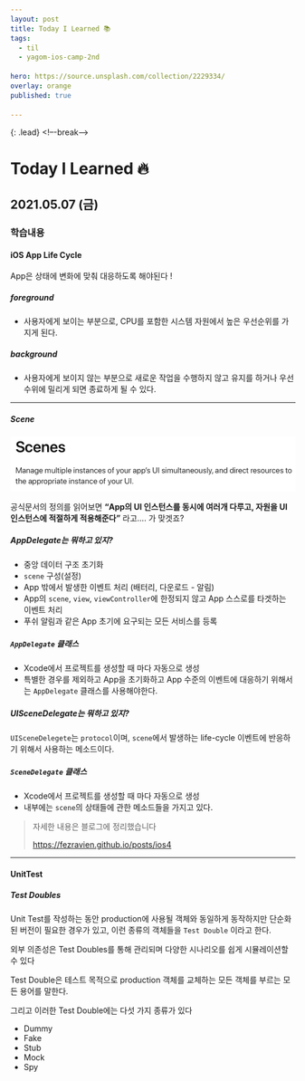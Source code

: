 ```yaml
---
layout: post
title: Today I Learned 📚
tags:
  - til
  - yagom-ios-camp-2nd

hero: https://source.unsplash.com/collection/2229334/
overlay: orange
published: true

---
```

{: .lead}
<!–-break-–>


# Today I Learned 🔥

## 2021.05.07 (금)

### 학습내용

#### iOS App Life Cycle 

 App은 상태에 변화에 맞춰 대응하도록 해야된다 !

##### foreground

- 사용자에게 보이는 부분으로, CPU를 포함한 시스템 자원에서 높은 우선순위를 가지게 된다.

##### background

- 사용자에게 보이지 않는 부분으로 새로운 작업을 수행하지 않고 유지를 하거나 우선수위에 밀리게 되면 종료하게 될 수 있다.

---



##### Scene

![스크린샷 2021-05-07 오후 4.45.12](https://raw.githubusercontent.com/Fezravien/UploadForMarkdown/forUpload/img/%E1%84%89%E1%85%B3%E1%84%8F%E1%85%B3%E1%84%85%E1%85%B5%E1%86%AB%E1%84%89%E1%85%A3%E1%86%BA%202021-05-07%20%E1%84%8B%E1%85%A9%E1%84%92%E1%85%AE%204.45.12.png)

공식문서의 정의를 읽어보면 **“App의 UI 인스턴스를 동시에 여러개 다루고, 자원을 UI 인스턴스에 적절하게 적용해준다”** 라고…. 가 맞겟죠?



##### AppDelegate는 뭐하고 있지?

- 중앙 데이터 구조 초기화
- `scene` 구성(설정)
- App 밖에서 발생한 이벤트 처리 (배터리, 다운로드 - 알림)
- App의 `scene`, `view`, `viewController`에 한정되지 않고 App 스스로를 타겟하는 이벤트 처리
- 푸쉬 알림과 같은 App 초기에 요구되는 모든 서비스를 등록



##### `AppDelegate` 클래스

- Xcode에서 프로젝트를 생성할 때 마다 자동으로 생성
- 특별한 경우를 제외하고 App을 초기화하고 App 수준의 이벤트에 대응하기 위해서는 `AppDelegate` 클래스를 사용해야한다.



##### UISceneDelegate는 뭐하고 있지?

`UISceneDelegete`는 `protocol`이며, `scene`에서 발생하는 life-cycle 이벤트에 반응하기 위해서 사용하는 메소드이다.



##### `SceneDelegate` 클래스

- Xcode에서 프로젝트를 생성할 때 마다 자동으로 생성
- 내부에는 `scene`의 상태들에 관한 메소드들을 가지고 있다.

> 자세한 내용은 블로그에 정리했습니다 
>
> https://fezravien.github.io/posts/ios4

---



#### UnitTest

##### Test Doubles

Unit Test를 작성하는 동안 production에 사용될 객체와 동일하게 동작하지만 단순화된 버전이 필요한 경우가 있고,  이런 종류의 객체들을 `Test Double` 이라고 한다. 

외부 의존성은 Test Doubles를 통해 관리되며 다양한 시나리오를 쉽게 시뮬레이션할 수 있다

Test Double은 테스트 목적으로 production 객체를 교체하는 모든 객체를 부르는 모든 용어를 말한다. 

그리고 이러한 Test Double에는 다섯 가지 종류가 있다



- Dummy
- Fake
- Stub
- Mock
- Spy

